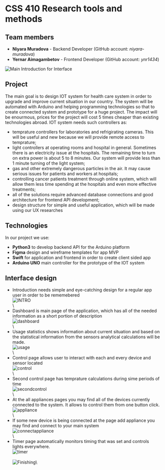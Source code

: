 # CSS 410 Research tools and methods
## Team members
+ **Niyara Muradova** - Backend Developer (GitHub account: *niyara-muradova*)
+ **Yernar Aimagambetov** - Frontend Developer (GitHub account: *ynr1434*)

![Main Introduction for Interface](https://github.com/SuleymanDemirelKazakhstan/final-project-yernarniyara/blob/main/Interface%20Examples/Disp-3.png)

## Project
The main goal is to design IOT system for health care system in order to upgrade and improve current situation in our country. The system will be automated with Arduino and helping programming technologies so that to create connected system and prototype for a huge project.
The impact will be enourmous, prices for the project will cost 5 times cheaper than existing technologies abroad.
IOT system needs such controllers as:
 - temprature controllers for laboratories and refrigirating cameras. This will be useful and new because we will provide remote access to temprature;
 - light controllers at operating rooms and hospital in general. Sometimes there is an electricity issue at the hospitals. The remaining time to turn on extra power is about 5 to 8 minutes. Our system will provide less than 1 minute turning of the light system;
 - gas and other extremely dangerous particles in the air. It may cause serious issues for patients and workers at hospitals;
 - controlling cancer patients treatment through online system, which will allow them less time spending at the hospitals and even more effective treatments;
 - all of the solutions require advanced database connections and good architecture for frontend API development;
 - design structure for simple and useful application, which will be made using our UX researches


## Technologies
In our project we use:
 - **Python3** to develop backend  API for the Arduino platform
 -  **Figma** design and wireframe templates for app MVP
 -  **Swift**  for application and frontend in order to create client sided app 
 -  **Arduino UNO**  main controller for the prototype of the IOT system
 
 
## Interface design
 - Introduction needs simple and eye-catching design for a regular app user in order to be rememebered\
 ![INTRO](https://github.com/SuleymanDemirelKazakhstan/final-project-yernarniyara/blob/main/Interface%20Examples/Splash%20Screen.png)\
 \
 - Dashboard is main page of the application, which has all of the needed information as a short portion of description\
 ![dashboard](https://github.com/SuleymanDemirelKazakhstan/final-project-yernarniyara/blob/main/Interface%20Examples/Dashboard.png)\
 \
 - Usage statistics shows information about current situation and based on the statistical information from the sensors analytical calculations will be made.\
 ![usage](https://github.com/SuleymanDemirelKazakhstan/final-project-yernarniyara/blob/main/Interface%20Examples/Usage.png)\
 \
  - Control page allows user to interact with each and every device and sensor located\
  ![control](https://github.com/SuleymanDemirelKazakhstan/final-project-yernarniyara/blob/main/Interface%20Examples/Control.png)\
  \
  - Second control page has temprature calculations during sime periods of time\
  ![secondcontrol](https://github.com/SuleymanDemirelKazakhstan/final-project-yernarniyara/blob/main/Interface%20Examples/Control%202.png)\
  \
  - At the all appliances pages you may find all of the devices currently connected to the system. It allows to control them from one button click.\
  ![appliance](https://github.com/SuleymanDemirelKazakhstan/final-project-yernarniyara/blob/main/Interface%20Examples/All%20Appliances.png)\
\
 - If some new device is being connected at the page add appliance you may find and connect to your main system\
 ![connectappliance](https://github.com/SuleymanDemirelKazakhstan/final-project-yernarniyara/blob/main/Interface%20Examples/Add%20Appliance.png)\
 \
 - Timer page automatically monitors timing that was set and controls lights everywhere.\
 ![timer](https://github.com/SuleymanDemirelKazakhstan/final-project-yernarniyara/blob/main/Interface%20Examples/Timer.png)\
\
![Finishing](https://github.com/SuleymanDemirelKazakhstan/final-project-yernarniyara/blob/main/Interface%20Examples/Disp-7.png)\
 
